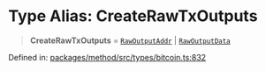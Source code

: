 # Type Alias: CreateRawTxOutputs

> **CreateRawTxOutputs** = [`RawOutputAddr`](RawOutputAddr.md) \| [`RawOutputData`](RawOutputData.md)

Defined in: [packages/method/src/types/bitcoin.ts:832](https://github.com/dcdpr/did-btcr2-js/blob/4a717493e735221d072999f212891939f4de3f23/packages/method/src/types/bitcoin.ts#L832)
